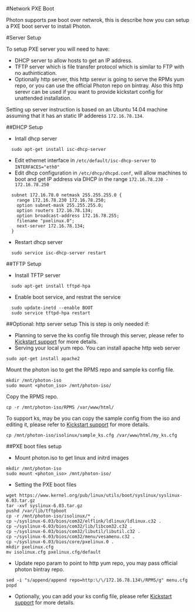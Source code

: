 #Network PXE Boot

Photon supports pxe boot over netwrok, this is describe how you can setup a PXE boot server to install Photon.

#Server Setup

To setup PXE server you will need to have:
* DHCP server to allow hosts to get an IP address.
* TFTP server which is file transfer protocol which is similar to FTP with no authintication.
* Optionally http server, this http serevr is going to serve the RPMs yum repo, or you can use the official Photon repo on bintray. Also this http serevr can be used if you want to provide kickstart config for unattended installation.

Setting up server instruction is based on an Ubuntu 14.04 machine assuming that it has an static IP adderess `172.16.78.134`.

##DHCP Setup
* Intall dhcp server
```
  sudo apt-get install isc-dhcp-server
```
* Edit ethernet interface in `/etc/default/isc-dhcp-server` to `INTERFACES="eth0"`
* Edit dhcp configuration in `/etc/dhcp/dhcpd.conf`, will allow machines to boot and get IP address via DHCP in the range `172.16.78.230 - 172.16.78.250`
```
  subnet 172.16.78.0 netmask 255.255.255.0 {
    range 172.16.78.230 172.16.78.250;
    option subnet-mask 255.255.255.0;
    option routers 172.16.78.134;
    option broadcast-address 172.16.78.255;
    filename "pxelinux.0";
    next-server 172.16.78.134;
  }

```
* Restart dhcp server
```
  sudo service isc-dhcp-server restart
```

##TFTP Setup
* Install TFTP server
```
  sudo apt-get install tftpd-hpa
```
* Enable boot service, and restrat the service
```
  sudo update-inetd --enable BOOT
  sudo service tftpd-hpa restart
```
##Optional: http server setup
This is step is only needed if:
* Planning to serve the ks config file through this server, please refer to [Kickstart support](kickstart.md) for more details.
* Serving your local yum repo.
You can install apache http web server
```
sudo apt-get install apache2
```
Mount the photon iso to get the RPMS repo and sample ks config file.
```
mkdir /mnt/photon-iso
sudo mount <photon_iso> /mnt/photon-iso/
```
Copy the RPMS repo.
```
cp -r /mnt/photon-iso/RPMS /var/www/html/
```
To support ks, may be you can copy the sample config from the iso and editing it, please refer to [Kickstart support](kickstart.md) for more details.
```
cp /mnt/photon-iso/isolinux/sample_ks.cfg /var/www/html/my_ks.cfg
```

##PXE boot files setup
* Mount photon.iso to get linux and initrd images
```
mkdir /mnt/photon-iso
sudo mount <photon_iso> /mnt/photon-iso/
```
* Setting the PXE boot files
```
wget https://www.kernel.org/pub/linux/utils/boot/syslinux/syslinux-6.03.tar.gz
tar -xvf syslinux-6.03.tar.gz
pushd /var/lib/tftpboot
cp -r /mnt/photon-iso/isolinux/* .
cp ~/syslinux-6.03/bios/com32/elflink/ldlinux/ldlinux.c32 .
cp ~/syslinux-6.03/bios/com32/lib/libcom32.c32 .
cp ~/syslinux-6.03/bios/com32/libutil/libutil.c32 .
cp ~/syslinux-6.03/bios/com32/menu/vesamenu.c32 .
cp ~/syslinux-6.03/bios/core/pxelinux.0 .
mkdir pxelinux.cfg
mv isolinux.cfg pxelinux.cfg/default
```
* Update repo param to point to http yum repo, you may pass official photon bintray repo.
```
sed -i "s/append/append repo=http:\/\/172.16.78.134\/RPMS/g" menu.cfg
popd
```
* Optionally, you can add your ks config file, please refer [Kickstart support](kickstart.md) for more details.

